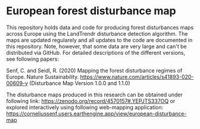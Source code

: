 # European forest disturbance map

This repository holds data and code for producing forest disturbances maps across Europe using the LandTrendr disturbance detection algorithm. The maps are updated regularely and all updates to the code are documented in this repository. Note, however, that some data are very large and can't be distributed via GitHub. For detailed descriptions of the different versions, see following papers:

Senf, C. and Seidl, R. (2020) Mapping the forest disturbance regimes of Europe. Nature Sustainability. https://www.nature.com/articles/s41893-020-00609-y (Disturbance Map Version 1.0.0 and 1.1.0)

The disturbance maps produced in this research can be obtained under following link: https://zenodo.org/record/4570157#.YEPJTS337OQ or explored interactively using following web-mapping application: https://corneliussenf.users.earthengine.app/view/european-disturbance-map
